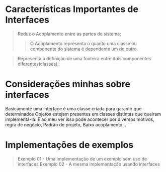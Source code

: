 # Características Importantes de Interfaces

> Reduz o Acoplamento entre as partes do sistema;
>> O Acoplamento representa o quanto uma classe ou componente do sistema é dependente um do outro.

> Representa a definição de uma fonteira entre dois componentes diferentes(classes);

# Considerações minhas sobre interfaces

Basicamente uma interface é uma classe criada para garantir que determinados Objetos estejam presentes em classes distintas que queiram implementá-la. E ao meu ver isso pode acontecer por diversos motivos, regra de negócio, Padrão de projeto, Baixo acoplamento...

# Implementações de exemplos

> Exemplo 01 - Uma implementação de um exemplo sem uso de interfaces
> Exemplo 02 - A mesma implementação usando interfaces

